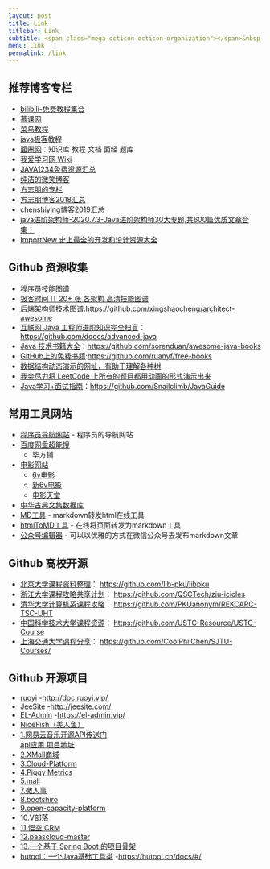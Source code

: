 ```yaml
---
layout: post
title: Link
titlebar: Link
subtitle: <span class="mega-octicon octicon-organization"></span>&nbsp;&nbsp; Resource link
menu: Link
permalink: /link
---
```


## 推荐博客专栏
- [bilibili-免费教程集合](https://space.bilibili.com/1003916720/fans/follow?spm_id_from=333.999.0.0)
- [慕课网](https://www.imooc.com/)
- [菜鸟教程](https://www.runoob.com/)
- [java极客教程](https://www.javajike.com/)
- [面圈网](https://www.mianshigee.com/)：知识库 教程 文档 面经 题库
- [我爱学习网 Wiki](https://www.5axxw.com/wiki/)
- [JAVA1234免费资源汇总](http://www.java1234.com/zy.html)
- [纯洁的微笑博客](http://www.ityouknow.com/) 
- [方志朋的专栏](https://www.fangzhipeng.com/) 
- [方志朋博客2018汇总](https://mp.weixin.qq.com/s/uDTvTHM2gJMRsDAOdRDXuA)  
- [chenshiying博客2019汇总](https://blog.csdn.net/qq_27384769/article/details/80343511)
- [java进阶架构师-2020.7.3-Java进阶架构师30大专题,共600篇优质文章合集！](https://mp.weixin.qq.com/s/xartth4HCMgBroIozW29kw)  
- [ImportNew 史上最全的开发和设计资源大全](https://mp.weixin.qq.com/s/cjaj_-gX6MhqMXSrqchFbg)

## Github 资源收集
- [程序员技能图谱](https://github.com/TeamStuQ/skill-map/tree/master)
- [极客时间 IT 20+ 张 各架构 高清技能图谱](https://blog.csdn.net/chenyao1994/article/details/89331952)
- [后端架构师技术图谱](https://github.com/xingshaocheng/architect-awesome):https://github.com/xingshaocheng/architect-awesome
- [互联网 Java 工程师进阶知识完全扫盲](https://github.com/doocs/advanced-java)：https://github.com/doocs/advanced-java
- [Java 技术书籍大全](https://github.com/sorenduan/awesome-java-books)：https://github.com/sorenduan/awesome-java-books
- [GitHub上的免费书籍](https://github.com/ruanyf/free-books):https://github.com/ruanyf/free-books
- [数据结构动态演示的网址，有助于理解各种树](https://www.cs.usfca.edu/~galles/visualization/Algorithms.html)
- [我会尽力将 LeetCode 上所有的题目都用动画的形式演示出来](https://github.com/MisterBooo/LeetCodeAnimation)
- [Java学习+面试指南](https://github.com/Snailclimb/JavaGuide)：https://github.com/Snailclimb/JavaGuide

## 常用工具网站
- [程序员导航网站](http://tooool.org/) - 程序员的导航网站 
- [百度网盘超能搜](https://www.chaonengso.com/)
  - 毕方铺
- [电影网站]()
	- [6v电影](http://www.hao6v.com/)
	- [新6v电影](https://www.66s.cc) 
	- [电影天堂](https://www.dygod.net/)
- [中华古典文集数据库](https://github.com/chinese-poetry/chinese-poetry) 
- [MD工具](http://relatos.top/md/) - markdown转发html在线工具  
- [htmlToMD工具](http://relatos.top/2md/) - 在线将页面转发为markdown工具  
- [公众号编辑器](http://md.ityouknow.com/) - 可以以优雅的方式在微信公众号去发布markdown文章

## Github 高校开源
-  [北京大学课程资料整理](https://github.com/lib-pku/libpku)：  https://github.com/lib-pku/libpku
-  [浙江大学课程攻略共享计划](https://github.com/QSCTech/zju-icicles)：  https://github.com/QSCTech/zju-icicles
-  [清华大学计算机系课程攻略](https://github.com/PKUanonym/REKCARC-TSC-UHT)：  https://github.com/PKUanonym/REKCARC-TSC-UHT
-  [中国科学技术大学课程资源](https://github.com/USTC-Resource/USTC-Course)：  https://github.com/USTC-Resource/USTC-Course
-  [上海交通大学课程分享](https://github.com/CoolPhilChen/SJTU-Courses/)：  https://github.com/CoolPhilChen/SJTU-Courses/

## Github 开源项目
- [ruoyi](https://github.com/yangzongzhuan/RuoYi) -http://doc.ruoyi.vip/   
- [JeeSite](https://github.com/thinkgem/jeesite) -http://jeesite.com/   
- [EL-Admin](https://github.com/wdsheng0i/eladmin) -https://el-admin.vip/      
- [NiceFish（美人鱼）](https://gitee.com/mumu-osc/NiceFish) 
- [1.网易云音乐开源API传送门](https://github.com/Binaryify/NeteaseCloudMusicApi )  
	[api应用 项目地址](https://github.com/tyhjh/Jinyuneffect)
- [2.XMall商城 ](https://github.com/Exrick/xmall) 
- [3.Cloud-Platform](https://gitee.com/geek_qi/cloud-platform) 
- [4.Piggy Metrics](https://github.com/sqshq/piggymetrics)  
- [5.mall](https://github.com/macrozheng/mall) 
- [7.微人事](https://github.com/lenve/vhr) 
- [8.bootshiro](https://gitee.com/tomsun28/bootshiro) 
- [9.open-capacity-platform](https://gitee.com/owenwangwen/open-capacity-platform)
- [10.V部落](https://github.com/lenve/VBlog) 
- [11.悟空 CRM](https://gitee.com/wukongcrm/72crm-java)
- [12.paascloud-master](https://github.com/paascloud/paascloud-master)
- [13.一个基于 Spring Boot 的项目骨架](https://github.com/lihengming/spring-boot-api-project-seed)
- [hutool：一个Java基础工具类](https://hutool.cn) -https://hutool.cn/docs/#/